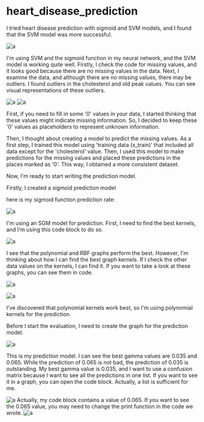 # heart_disease_prediction
I tried heart disease prediction with sigmoid and SVM models, and I found that the SVM model was more successful.

![a](https://github.com/Hasan26ozcan/heart_disease_prediction/assets/91744709/ccf948b9-5b23-4eda-9d2a-0921e6f4fce9)


I'm using SVM and the sigmoid function in my neural network, and the SVM model is working quite well. Firstly, I check the code for missing values, and it looks good because there are no missing values in the data. Next, I examine the data, and although there are no missing values, there may be outliers. I found outliers in the cholesterol and old peak values. You can see visual representations of these outliers.

![a](https://github.com/Hasan26ozcan/heart_disease_prediction/assets/91744709/e7d9950b-2767-4b71-a986-60cc73c23e51) ![a](https://github.com/Hasan26ozcan/heart_disease_prediction/assets/91744709/2c807e03-ba71-419e-acfe-d69ce6b0ed8c)

First, if you need to fill in some '0' values in your data, I started thinking that these values might indicate missing information. So, I decided to keep these '0' values as placeholders to represent unknown information.

Then, I thought about creating a model to predict the missing values. As a first step, I trained this model using 'training data (x_train)' that included all data except for the 'cholesterol' value. Then, I used this model to make predictions for the missing values and placed these predictions in the places marked as '0'. This way, I obtained a more consistent dataset.

Now, I'm ready to start writing the prediction model.

Firstly, I created a sigmoid prediction model

here is my sigmoid function prediction rate:

![a](https://github.com/Hasan26ozcan/heart_disease_prediction/assets/91744709/6239fc5a-79fd-4351-922a-7a834c1a116f)


I'm using an SGM model for prediction. 
First, I need to find the best kernels, and I'm using this code block to do so.

![a](https://github.com/Hasan26ozcan/heart_disease_prediction/assets/91744709/8785ce28-230f-4598-ac35-bad11844ad23)


I see that the polynomial and RBF graphs perform the best. However, I'm thinking about how I can find the best graph kernels. If I check the other data values on the kernels, I can find it. If you want to take a look at these graphs, you can see them in code.


![a](https://github.com/Hasan26ozcan/heart_disease_prediction/assets/91744709/c7622ee6-c792-4a49-8805-8313b4c2cb64)


![a](https://github.com/Hasan26ozcan/heart_disease_prediction/assets/91744709/d285f22f-81cf-49d3-97c8-0b1880006f37)


I've discovered that polynomial kernels work best, so I'm using polynomial kernels for the prediction.

Before I start the evaluation, I need to create the graph for the prediction model.


![a](https://github.com/Hasan26ozcan/heart_disease_prediction/assets/91744709/71b02bfe-7579-4932-aa62-4f974372a2a4)


This is my prediction model. I can see the best gamma values are 0.035 and 0.065. While the prediction of 0.065 is not bad, the prediction of 0.035 is outstanding. My best gamma value is 0.035, and I want to use a confusion matrix because I want to see all the predictions in one list. If you want to see it in a graph, you can open the code block. Actually, a list is sufficient for me.

![a](https://github.com/Hasan26ozcan/heart_disease_prediction/assets/91744709/7936c9fe-5541-4852-9899-a537b44eab4a)
Actually, my code block contains a value of 0.065. If you want to see the 0.065 value, you may need to change the print function in the code we wrote.
![a](https://github.com/Hasan26ozcan/heart_disease_prediction/assets/91744709/0d5df397-848d-43b1-bb5f-001a2f4a2d9f)




